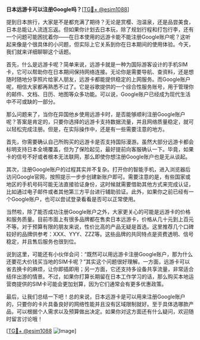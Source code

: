 **日本远游卡可以注册Google吗？**[[TG💪+ @esim1088](https://t.me/s/esim1088)]

提到日本旅行，大家是不是都充满了期待？无论是赏樱、泡温泉，还是品尝美食，日本总能让人流连忘返。但如果你计划去日本玩，除了规划行程和打包行李，还有一个问题可能困扰着你——在日本使用的远游卡能不能注册Google账户呢？这听起来像是个很具体的小问题，但实际上它关系到你在日本期间的使用体验。今天，我们就来详细聊聊这个话题。

首先，什么是远游卡呢？简单来说，远游卡就是一种为国际游客设计的手机SIM卡，它可以帮助你在日本期间保持网络连接。无论你是需要导航、查资料，还是想随时随地分享照片给家人朋友，远游卡都能提供稳定的上网服务。而Google账户呢，相信大家都再熟悉不过了。它是谷歌提供的一个综合性服务账号，用于管理你的邮件、文档、日历、地图等众多功能。可以说，Google账户已经成为现代生活中不可或缺的一部分。

那么问题来了，当你在异国他乡使用远游卡时，是否能够顺利注册Google账户呢？答案是肯定的，只要你选择的远游卡支持数据流量，并且网络质量稳定，就可以轻松完成注册。但是，在实际操作中，还是有一些需要注意的地方。

首先，你需要确认自己所购买的远游卡是否支持国际漫游。虽然大部分远游卡都会标明支持日本全境覆盖，但为了保险起见，最好提前向客服确认一下。毕竟，如果卡的信号不好或者根本无法联网，那么即使你想注册Google账户也是无从谈起。

其次，注册Google账户的过程其实并不复杂。打开你的智能手机，进入浏览器后访问Google官网，按照提示一步步创建新账户即可。需要注意的是，有些国家或地区的手机号码可能无法直接验证身份，这时候就需要借助其他方式来完成认证，比如通过电子邮件或者其他第三方平台进行辅助验证。此外，如果你之前已经有一个Google账户，也可以尝试登录看看是否可以正常使用。

当然啦，除了能否成功注册Google账户之外，大家更关心的可能是远游卡的价格和服务质量。目前市面上有很多品牌都在售卖日本远游卡，价格从几十元到上百元不等。对于预算有限的朋友来说，性价比高的产品无疑是首选。这里推荐几个口碑较好的品牌供参考：XXX、YYY、ZZZ等。这些品牌的共同特点是资费透明、信号稳定，并且售后服务也很到位。

说到这里，可能还有小伙伴会问：“既然可以用远游卡注册Google账户，那为什么还要花大价钱买当地的SIM卡呢？”其实这个问题很好理解。一方面，远游卡可以省去换卡的麻烦，让你即插即用；另一方面，它还支持多设备共享流量，非常适合结伴出游的情景。不过，如果你打算长期留在日本工作学习的话，那么购买本地运营商提供的SIM卡可能会更加划算，因为它们通常会有更多优惠政策。

最后，让我们总结一下吧！总的来说，日本远游卡是可以用来注册Google账户的，只要你的卡片具备良好的网络性能并且没有区域限制就好。至于具体选哪款产品，可以根据个人需求以及预算做出决定。如果你对这方面还有什么疑问，欢迎随时留言讨论哦！

[[TG💪+ @esim1088](https://t.me/s/esim1088) ![Image](https://i.postimg.cc/4NQfJmqS/Snipaste-2025-05-13-00-14-12.png)]